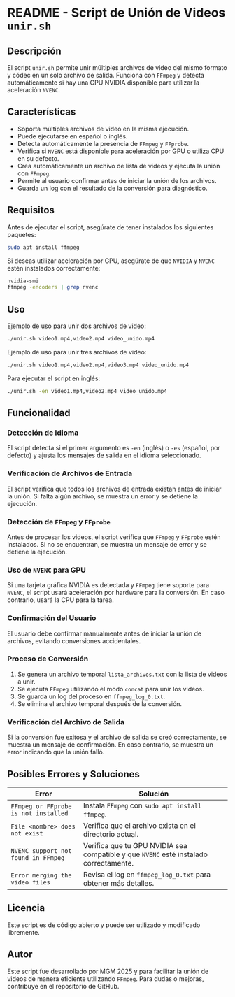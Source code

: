 # README - Script de Unión de Videos `unir.sh`

## Descripción

El script `unir.sh` permite unir múltiples archivos de video del mismo formato y códec en un solo archivo de salida. Funciona con `FFmpeg` y detecta automáticamente si hay una GPU NVIDIA disponible para utilizar la aceleración `NVENC`.

## Características

- Soporta múltiples archivos de video en la misma ejecución.
- Puede ejecutarse en español o inglés.
- Detecta automáticamente la presencia de `FFmpeg` y `FFprobe`.
- Verifica si `NVENC` está disponible para aceleración por GPU o utiliza CPU en su defecto.
- Crea automáticamente un archivo de lista de videos y ejecuta la unión con `FFmpeg`.
- Permite al usuario confirmar antes de iniciar la unión de los archivos.
- Guarda un log con el resultado de la conversión para diagnóstico.

## Requisitos

Antes de ejecutar el script, asegúrate de tener instalados los siguientes paquetes:

```bash
sudo apt install ffmpeg
```

Si deseas utilizar aceleración por GPU, asegúrate de que `NVIDIA` y `NVENC` estén instalados correctamente:

```bash
nvidia-smi
ffmpeg -encoders | grep nvenc
```

## Uso

Ejemplo de uso para unir dos archivos de video:

```bash
./unir.sh video1.mp4,video2.mp4 video_unido.mp4
```

Ejemplo de uso para unir tres archivos de video:

```bash
./unir.sh video1.mp4,video2.mp4,video3.mp4 video_unido.mp4
```

Para ejecutar el script en inglés:

```bash
./unir.sh -en video1.mp4,video2.mp4 video_unido.mp4
```

## Funcionalidad

### Detección de Idioma
El script detecta si el primer argumento es `-en` (inglés) o `-es` (español, por defecto) y ajusta los mensajes de salida en el idioma seleccionado.

### Verificación de Archivos de Entrada
El script verifica que todos los archivos de entrada existan antes de iniciar la unión. Si falta algún archivo, se muestra un error y se detiene la ejecución.

### Detección de `FFmpeg` y `FFprobe`
Antes de procesar los videos, el script verifica que `FFmpeg` y `FFprobe` estén instalados. Si no se encuentran, se muestra un mensaje de error y se detiene la ejecución.

### Uso de `NVENC` para GPU
Si una tarjeta gráfica NVIDIA es detectada y `FFmpeg` tiene soporte para `NVENC`, el script usará aceleración por hardware para la conversión. En caso contrario, usará la CPU para la tarea.

### Confirmación del Usuario
El usuario debe confirmar manualmente antes de iniciar la unión de archivos, evitando conversiones accidentales.

### Proceso de Conversión
1. Se genera un archivo temporal `lista_archivos.txt` con la lista de videos a unir.
2. Se ejecuta `FFmpeg` utilizando el modo `concat` para unir los videos.
3. Se guarda un log del proceso en `ffmpeg_log_0.txt`.
4. Se elimina el archivo temporal después de la conversión.

### Verificación del Archivo de Salida
Si la conversión fue exitosa y el archivo de salida se creó correctamente, se muestra un mensaje de confirmación. En caso contrario, se muestra un error indicando que la unión falló.

## Posibles Errores y Soluciones

| Error | Solución |
|--------|---------|
| `FFmpeg or FFprobe is not installed` | Instala `FFmpeg` con `sudo apt install ffmpeg`. |
| `File <nombre> does not exist` | Verifica que el archivo exista en el directorio actual. |
| `NVENC support not found in FFmpeg` | Verifica que tu GPU NVIDIA sea compatible y que `NVENC` esté instalado correctamente. |
| `Error merging the video files` | Revisa el log en `ffmpeg_log_0.txt` para obtener más detalles. |

## Licencia
Este script es de código abierto y puede ser utilizado y modificado libremente.

## Autor
Este script fue desarrollado por MGM 2025 y para facilitar la unión de videos de manera eficiente utilizando `FFmpeg`. Para dudas o mejoras, contribuye en el repositorio de GitHub.

